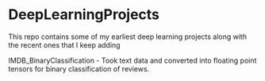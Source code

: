 # DeepLearningProjects
This repo contains some of my earliest deep learning projects along with the recent ones that I keep adding

IMDB_BinaryClassification - Took text data and converted into floating point tensors for binary classification of reviews.

